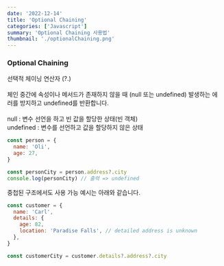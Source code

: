 ```yaml
---
date: '2022-12-14'
title: 'Optional Chaining'
categories: ['Javascript']
summary: 'Optional Chaining 사용법'
thumbnail: './optionalChaining.png'
---
```


### Optional Chaining

선택적 체이닝 연산자 (?.) </br></br>
체인 중간에 속성이나 메서드가 존재하지 않을 때 (null 또는 undefined) 발생하는 에러를 방지하고 undefined를 반환합니다.
</br></br>
null : 변수 선언을 하고 빈 값을 할당한 상태(빈 객체) </br>
undefined : 변수를 선언하고 값을 할당하지 않은 상태

```javascript
const person = {
  name: 'Oli',
  age: 27,
}

const personCity = person.address?.city
console.log(personCity) // 출력 => undefined
```

중첩된 구조에서도 사용 가능 예시는 아래와 같습니다.

```javascript
const customer = {
  name: 'Carl',
  details: {
    age: 82,
    location: 'Paradise Falls', // detailed address is unknown
  },
}

const customerCity = customer.details?.address?.city
```

